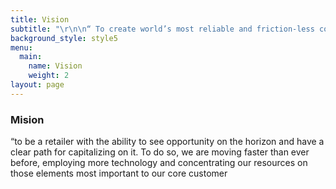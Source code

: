 ```yaml
---
title: Vision
subtitle: "\r\n\n“ To create world’s most reliable and friction-less commerce ecosystem where people can come and buy anything according to choice and affordability”"
background_style: style5
menu:
  main:
    name: Vision
    weight: 2
layout: page
---
```

### Mision

“to be a retailer with the ability to see opportunity on the horizon and have a clear path for capitalizing on it. To do so, we are moving faster than ever before, employing more technology and concentrating our resources on those elements most important to our core customer
